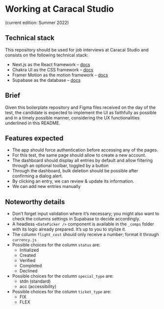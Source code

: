 # Working at Caracal Studio

(current edition: Summer 2022)

## Technical stack

This repository should be used for job interviews at Caracal Studio and consists on the following technical stack:

-   Next.js as the React framework – [docs](https://nextjs.org/docs/getting-started)
-   Chakra UI as the CSS framework – [docs](https://chakra-ui.com/)
-   Framer Motion as the motion framework – [docs](https://framer.com/motion)
-   Supabase as the database – [docs](https://supabase.com/docs)

## Brief

Given this boilerplate repository and Figma files received on the day of the test, the candidate is expected to implement the UI as faithfully as possible and in a timely possible manner, considering the UX functionalities underlined in this README.

## Features expected

-   The app should force authentication before accessing any of the pages.
-   For this test, the same page should allow to create a new account.
-   The dashboard should display all entries by default and allow filtering through an optional toolbar, toggled by a button
-   Through the dashboard, bulk deletion should be possible after confirming a dialog alert.
-   By clicking an entry, we can review & update its information.
-   We can add new entries manually

## Noteworthy details

-   Don’t forget input validation where it’s necessary; you might also want to check the columns settings in Supabase to decide accordingly.
-   A headless `<DatePicker />` component is available in the `_comps` folder with its logic already prepared. It’s up to you to stylize it.
-   The column `flight_cost` should only receive a number; format it through `currency.js`
-   Possible choices for the column `status` are:
    -   Initialized
    -   Created
    -   Verified
    -   Completed
    -   Declined
-   Possible choices for the column `special_type` are:
    -   stdn (standard)
    -   acc (accessibility)
-   Possible choices for the column `ticket_type` are:
    -   FIX
    -   FLEX
